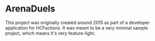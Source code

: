 # ArenaDuels

This project was originally created around 2015 as part of a developer application for HCFactions.
It was meant to be a very minimal sample project, which means it's very feature-light.
